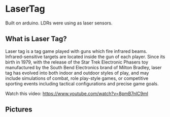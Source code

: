 # LaserTag

Built on arduino. LDRs were using as laser sensors.

## What is Laser Tag?

Laser tag is a tag game played with guns which fire infrared beams. Infrared-sensitive targets are located inside the gun of each player. Since its birth in 1979, with the release of the Star Trek Electronic Phasers toy manufactured by the South Bend Electronics brand of Milton Bradley, laser tag has evolved into both indoor and outdoor styles of play, and may include simulations of combat, role play-style games, or competitive sporting events including tactical configurations and precise game goals. 

Watch this video: https://www.youtube.com/watch?v=8pmB7nlC9mI 

## Pictures










